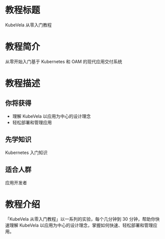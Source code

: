 # 教程标题
KubeVela 从零入门教程

# 教程简介
从零开始入门基于 Kubernetes 和 OAM 的现代应用交付系统

# 教程描述

## 你将获得
- 理解 KubeVela 以应用为中心的设计理念
- 轻松部署和管理应用

## 先学知识
Kubernetes 入门知识

## 适合人群
应用开发者

# 教程介绍
「KubeVela 从零入门教程」以一系列的实验，每个几分钟到 30 分钟，帮助你快速理解 KubeVela 以应用为中心的设计理念，掌握如何快速、轻松部署和管理应用。
